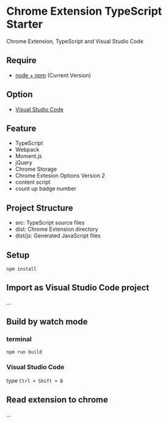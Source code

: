 # Chrome Extension TypeScript Starter

Chrome Extension, TypeScript and Visual Studio Code

## Require

* [node + npm](https://nodejs.org/) (Current Version)

## Option

* [Visual Studio Code](https://code.visualstudio.com/)

## Feature

* TypeScript
* Webpack
* Moment.js
* jQuery
* Chrome Storage
* Chrome Extesion Options Version 2
* content script
* count up badge number

## Project Structure

* src: TypeScript source files
* dist: Chrome Extension directory
* dist/js: Generated JavaScript files

## Setup

```
npm install
```

## Import as Visual Studio Code project

...

## Build by watch mode

### terminal

```
npm run build
```

### Visual Studio Code

type `Ctrl + Shift + B`

## Read extension to chrome

...

